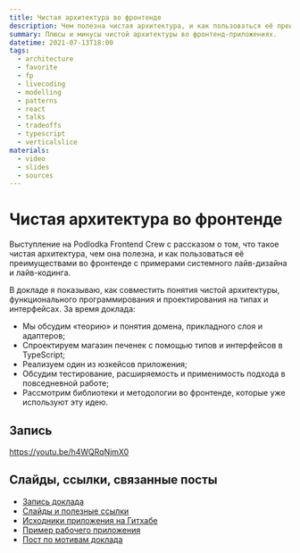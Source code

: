 ```yaml
---
title: Чистая архитектура во фронтенде
description: Чем полезна чистая архитектура, и как пользоваться её преимуществами с примерами дизайна и лайв-кодинга.
summary: Плюсы и минусы чистой архитектуры во фронтенд-приложениях.
datetime: 2021-07-13T18:00
tags:
  - architecture
  - favorite
  - fp
  - livecoding
  - modelling
  - patterns
  - react
  - talks
  - tradeoffs
  - typescript
  - verticalslice
materials:
  - video
  - slides
  - sources
---
```


# Чистая архитектура во фронтенде

Выступление на Podlodka Frontend Crew с рассказом о том, что такое чистая архитектура, чем она полезна, и как пользоваться её преимуществами во фронтенде с примерами системного лайв-дизайна и лайв-кодинга.

В докладе я показываю, как совместить понятия чистой архитектуры, функционального программирования и проектирования на типах и интерфейсах. За время доклада:

- Мы обсудим «теорию» и понятия домена, прикладного слоя и адаптеров;
- Спроектируем магазин печенек с помощью типов и интерфейсов в TypeScript;
- Реализуем один из юзкейсов приложения;
- Обсудим тестирование, расширяемость и применимость подхода в повседневной работе;
- Рассмотрим библиотеки и методологии во фронтенде, которые уже используют эту идею.

## Запись

<YouTube caption="Запись доклада на YouTube" src="https://www.youtube.com/embed/h4WQRqNjmX0">https://youtu.be/h4WQRqNjmX0</YouTube>

## Слайды, ссылки, связанные посты

- [Запись доклада](https://youtu.be/h4WQRqNjmX0)
- [Слайды и полезные ссылки](https://bespoyasov.ru/slides/clean-architecture-on-frontend/)
- [Исходники приложения на Гитхабе](https://github.com/bespoyasov/frontend-clean-architecture)
- [Пример рабочего приложения](https://bespoyasov.ru/showcase/frontend-clean-architecture/)
- [Пост по мотивам доклада](/blog/clean-architecture-on-frontend)
